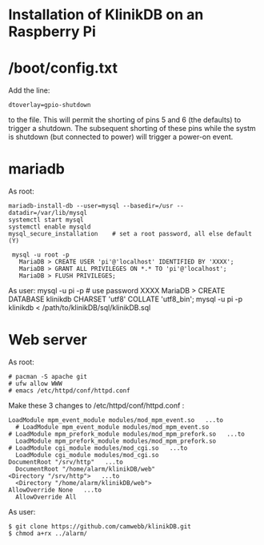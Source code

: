 # Installation of KlinikDB on an Raspberry Pi


# /boot/config.txt

Add the line:

    dtoverlay=gpio-shutdown

to the file. This will permit the shorting of pins 5 and 6 (the
defaults) to trigger a shutdown. The subsequent shorting of these pins
while the systm is shutdown (but connected to power) will trigger a
power-on event.

# mariadb

As root:

    mariadb-install-db --user=mysql --basedir=/usr --datadir=/var/lib/mysql
    systemctl start mysql
    systemctl enable mysqld
    mysql_secure_installation    # set a root password, all else default (Y)
    
     mysql -u root -p
       MariaDB > CREATE USER 'pi'@'localhost' IDENTIFIED BY 'XXXX';
       MariaDB > GRANT ALL PRIVILEGES ON *.* TO 'pi'@'localhost';
       MariaDB > FLUSH PRIVILEGES;
    
As user: 
    mysql -u pi -p    # use password XXXX
      MariaDB > CREATE DATABASE klinikdb CHARSET 'utf8' COLLATE 'utf8_bin';
    mysql -u pi -p klinikdb < /path/to/klinikDB/sql/klinikDB.sql


# Web server

As root:

    # pacman -S apache git
    # ufw allow WWW
    # emacs /etc/httpd/conf/httpd.conf 
    
Make these 3 changes to /etc/httpd/conf/httpd.conf :

    LoadModule mpm_event_module modules/mod_mpm_event.so   ...to
      # LoadModule mpm_event_module modules/mod_mpm_event.so
    # LoadModule mpm_prefork_module modules/mod_mpm_prefork.so   ...to
      LoadModule mpm_prefork_module modules/mod_mpm_prefork.so
    # LoadModule cgi_module modules/mod_cgi.so   ...to
      LoadModule cgi_module modules/mod_cgi.so
    DocumentRoot "/srv/http"   ...to 
      DocumentRoot "/home/alarm/klinikDB/web"
    <Directory "/srv/http">   ...to
      <Directory "/home/alarm/klinikDB/web"> 
    AllowOverride None   ...to
      AllowOverride All

As user:
    
    $ git clone https://github.com/camwebb/klinikDB.git
    $ chmod a+rx ../alarm/

